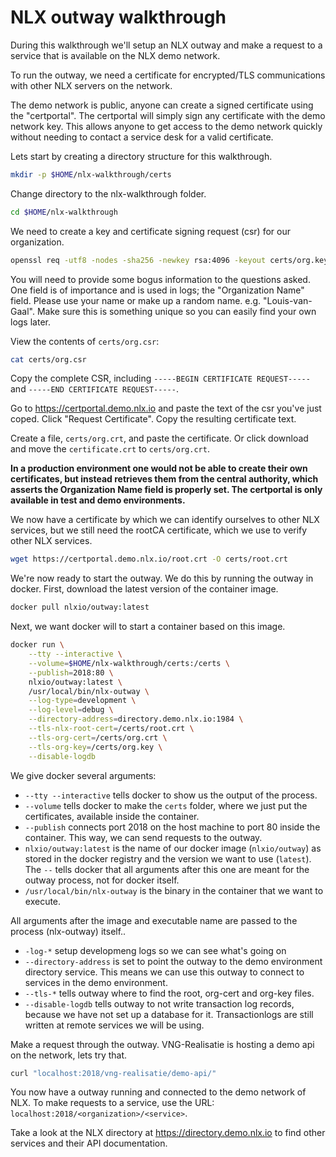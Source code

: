 # NLX outway walkthrough

During this walkthrough we'll setup an NLX outway and make a request to a service that is available on the NLX demo network.

To run the outway, we need a certificate for encrypted/TLS communications with other NLX servers on the network.

The demo network is public, anyone can create a signed certificate using the "certportal". The certportal will simply sign any certificate with the demo network key. This allows anyone to get access to the demo network quickly without needing to contact a service desk for a valid certificate.

Lets start by creating a directory structure for this walkthrough.

```bash
mkdir -p $HOME/nlx-walkthrough/certs
```

Change directory to the nlx-walkthrough folder.

```bash
cd $HOME/nlx-walkthrough
```

We need to create a key and certificate signing request (csr) for our organization.

```bash
openssl req -utf8 -nodes -sha256 -newkey rsa:4096 -keyout certs/org.key -out certs/org.csr
```

You will need to provide some bogus information to the questions asked. One field is of importance and is used in logs; the "Organization Name" field. Please use your name or make up a random name. e.g. "Louis-van-Gaal". Make sure this is something unique so you can easily find your own logs later.

View the contents of `certs/org.csr`:

```bash
cat certs/org.csr
```

Copy the complete CSR, including `-----BEGIN CERTIFICATE REQUEST-----` and `-----END CERTIFICATE REQUEST-----`.

Go to https://certportal.demo.nlx.io and paste the text of the csr you've just coped. Click "Request Certificate". Copy the resulting certificate text.

Create a file, `certs/org.crt`, and paste the certificate. Or click download and move the `certificate.crt` to `certs/org.crt`.

__In a production environment one would not be able to create their own certificates, but instead retrieves them from the central authority, which asserts the Organization Name field is properly set. The certportal is only available in test and demo environments.__

We now have a certificate by which we can identify ourselves to other NLX services, but we still need the rootCA certificate, which we use to verify other NLX services.

```bash
wget https://certportal.demo.nlx.io/root.crt -O certs/root.crt
```

We're now ready to start the outway. We do this by running the outway in docker. First, download the latest version of the container image.

```bash
docker pull nlxio/outway:latest
```

Next, we want docker will to start a container based on this image.

```bash
docker run \
    --tty --interactive \
    --volume=$HOME/nlx-walkthrough/certs:/certs \
    --publish=2018:80 \
    nlxio/outway:latest \
    /usr/local/bin/nlx-outway \
    --log-type=development \
    --log-level=debug \
    --directory-address=directory.demo.nlx.io:1984 \
    --tls-nlx-root-cert=/certs/root.crt \
    --tls-org-cert=/certs/org.crt \
    --tls-org-key=/certs/org.key \
    --disable-logdb
```

We give docker several arguments:

- `--tty --interactive` tells docker to show us the output of the process.
- `--volume` tells docker to make the `certs` folder, where we just put the certificates, available inside the container.
- `--publish` connects port 2018 on the host machine to port 80 inside the container. This way, we can send requests to the outway.
- `nlxio/outway:latest` is the name of our docker image (`nlxio/outway`) as stored in the docker registry and the version we want to use (`latest`). The `--` tells docker that all arguments after this one are meant for the outway process, not for docker itself.
- `/usr/local/bin/nlx-outway` is the binary in the container that we want to execute.

All arguments after the image and executable name are passed to the process (nlx-outway) itself..

- `-log-*` setup developmeng logs so we can see what's going on
- `--directory-address` is set to point the outway to the demo environment directory service. This means we can use this outway to connect to services in the demo environment.
- `--tls-*` tells outway where to find the root, org-cert and org-key files.
- `--disable-logdb` tells outway to not write transaction log records, because we have not set up a database for it. Transactionlogs are still written at remote services we will be using.

Make a request through the outway. VNG-Realisatie is hosting a demo api on the network, lets try that.

```bash
curl "localhost:2018/vng-realisatie/demo-api/"
```
You now have a outway running and connected to the demo network of NLX. To make requests to a service, use the URL: `localhost:2018/<organization>/<service>`.

Take a look at the NLX directory at https://directory.demo.nlx.io to find other services and their API documentation.

